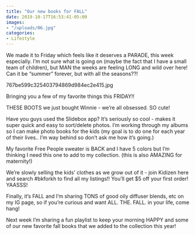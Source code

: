 ```yaml
---
title: "Our new books for FALL"
date: 2019-10-17T16:53:41-05:00
images:
- "/uploads/06.jpg"
categories:
- Lifestyle
---
```


We made it to Friday which feels like it deserves a PARADE, this week especially. I’m not sure what is going on (maybe the fact that I have a small team of children), but MAN the weeks are feeling LONG and wild over here! Can it be “summer” forever, but with all the seasons??!

767be599c325403794869d984ec2e415.jpg

Bringing you a few of my favorite things this FRIDAY!! 

THESE BOOTS we just bought Winnie - we’re all obsessed. SO cute! 

Have you guys used the Slidebox app? It’s seriously so cool - makes it super quick and easy to sort/delete photos. I’m working through my albums so I can make photo books for the kids (my goal is to do one for each year of their lives.. I’m way behind so don’t ask me how it’s going.) 

My favorite Free People sweater is BACK and I have 5 colors but I’m thinking I need this one to add to my collection. (this is also AMAZING for maternity!)

We’re slowly selling the kids’ clothes as we grow out of it - join Kidizen here and search #bkforkh to find all my listings!! You’ll get $5 off your first order! YAASSS! 

Finally, it’s FALL and I’m sharing TONS of good oily diffuser blends, etc on  my IG page, so if you’re curious and want ALL. THE. FALL. in your life, come hang! 

Next week I’m sharing a fun playlist to keep your morning HAPPY and some of our new favorite fall books that we added to the collection this year! 